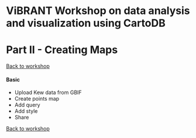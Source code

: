 ViBRANT Workshop on data analysis and visualization using CartoDB
== 

# Part II - Creating Maps

[Back to workshop](/Vizzuality/CartoDB-Tutorials/tree/master/vibrant)

#### Basic

 * Upload Kew data from GBIF
 * Create points map
 * Add query
 * Add style
 * Share

[Back to workshop](/Vizzuality/CartoDB-Tutorials/tree/master/vibrant)







